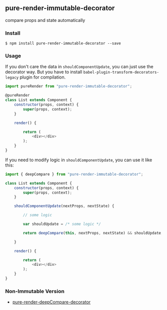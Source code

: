 ## pure-render-immutable-decorator

compare props and state automatically


### Install

```
$ npm install pure-render-immutable-decorator --save
```


### Usage

If you don't care the data in `shouldComponentUpdate`, you can just use the decorator way. But you have to install `babel-plugin-transform-decorators-legacy` plugin for compilation.

```js
import pureRender from "pure-render-immutable-decorator";

@pureRender
class List extends Component {
	constructor(props, context) {
		super(props, context);
	}

	render() {

		return (
			<div></div>
		);
	}
}

```

If you need to modify logic in `shouldComponentUpdate`, you can use it like this:

```js
import { deepCompare } from "pure-render-immutable-decorator";

class List extends Component {
	constructor(props, context) {
		super(props, context);
	}

	shouldComponentUpdate(nextProps, nextState) {

		// some logic

		var shouldUpdate = /* some logic */

		return deepCompare(this, nextProps, nextState) && shouldUpdate;

	}

	render() {

		return (
			<div></div>
		);
	}
}

```

### Non-Immutable Version
* [pure-render-deepCompare-decorator](https://github.com/SteamerTeam/pure-render-deepCompare-decorator)